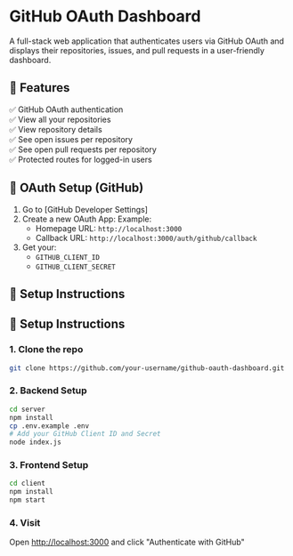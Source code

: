 # GitHub OAuth Dashboard

A full-stack web application that authenticates users via GitHub OAuth and displays their repositories, issues, and pull requests in a user-friendly dashboard.


## 🚀 Features

✅ GitHub OAuth authentication  
✅ View all your repositories  
✅ View repository details  
✅ See open issues per repository  
✅ See open pull requests per repository  
✅ Protected routes for logged-in users  


## 🔐 OAuth Setup (GitHub)

1. Go to [GitHub Developer Settings]
2. Create a new OAuth App: Example:
   - Homepage URL: `http://localhost:3000`
   - Callback URL: `http://localhost:3000/auth/github/callback`
4. Get your:
   - `GITHUB_CLIENT_ID`
   - `GITHUB_CLIENT_SECRET`

## 🚀 Setup Instructions

## 🚀 Setup Instructions

### 1. Clone the repo
```bash
git clone https://github.com/your-username/github-oauth-dashboard.git
```

### 2. Backend Setup
```bash
cd server 
npm install
cp .env.example .env
# Add your GitHub Client ID and Secret
node index.js
```

### 3. Frontend Setup
```bash
cd client
npm install
npm start
```

### 4. Visit
Open [http://localhost:3000](http://localhost:3000) and click "Authenticate with GitHub"
